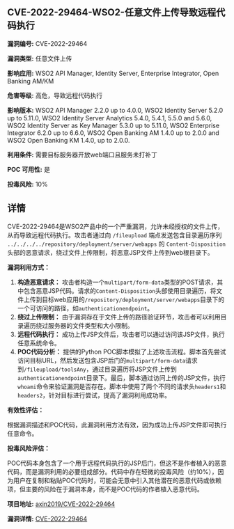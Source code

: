 ## CVE-2022-29464-WSO2-任意文件上传导致远程代码执行

**漏洞编号:** CVE-2022-29464

**漏洞类型:** 任意文件上传

**影响应用:** WSO2 API Manager, Identity Server, Enterprise Integrator, Open Banking AM/KM

**危害等级:** 高危，导致远程代码执行

**影响版本:** WSO2 API Manager 2.2.0 up to 4.0.0, WSO2 Identity Server 5.2.0 up to 5.11.0, WSO2 Identity Server Analytics 5.4.0, 5.4.1, 5.5.0 and 5.6.0, WSO2 Identity Server as Key Manager 5.3.0 up to 5.11.0, WSO2 Enterprise Integrator 6.2.0 up to 6.6.0, WSO2 Open Banking AM 1.4.0 up to 2.0.0 and WSO2 Open Banking KM 1.4.0, up to 2.0.0.

**利用条件:** 需要目标服务器开放web端口且服务未打补丁

**POC 可用性:** 是

**投毒风险:** 10%

## 详情

CVE-2022-29464是WSO2产品中的一个严重漏洞，允许未经授权的文件上传，从而导致远程代码执行。攻击者通过向 `/fileupload` 端点发送包含目录遍历序列 `../../../../repository/deployment/server/webapps` 的 `Content-Disposition` 头部的恶意请求，绕过文件上传限制，将恶意JSP文件上传到web根目录下。  

**漏洞利用方式：**

1.  **构造恶意请求：** 攻击者构造一个`multipart/form-data`类型的POST请求，其中包含恶意JSP代码。请求的`Content-Disposition`头部使用目录遍历，将文件上传到目标web应用的`/repository/deployment/server/webapps`目录下的一个可访问的路径，如`authenticationendpoint`。
2.  **绕过上传限制：** 由于漏洞存在于文件上传的路径验证环节，攻击者可以利用目录遍历绕过服务器的文件类型和大小限制。
3.  **远程代码执行：** 成功上传JSP文件后，攻击者可以通过访问该JSP文件，执行任意系统命令。
4.  **POC代码分析：**  提供的Python POC脚本模拟了上述攻击流程。脚本首先尝试访问目标URL，然后发送包含JSP后门的`multipart/form-data`请求到`/fileupload/toolsAny`，通过目录遍历将JSP文件上传到`authenticationendpoint`目录下。最后，脚本通过访问上传的JSP文件，执行`whoami`命令来验证漏洞是否存在。脚本中使用了两个不同的请求头`headers1`和`headers2`，针对目标进行尝试，提高了漏洞利用成功率。

**有效性评估：**

根据漏洞描述和POC代码，此漏洞利用方法有效，因为成功上传JSP文件即可执行任意命令。

**投毒风险评估：**

POC代码本身包含了一个用于远程代码执行的JSP后门，但这不是作者植入的恶意代码，而是漏洞利用的必要组成部分。代码中存在轻微的投毒风险（约10%），因为用户在复制和粘贴POC代码时，可能会无意中引入其他潜在的恶意代码或依赖项，但主要的风险在于漏洞本身，而不是POC代码的作者植入恶意代码。

**项目地址:** [axin2019/CVE-2022-29464](https://github.com/axin2019/CVE-2022-29464)

**漏洞详情:** [CVE-2022-29464](https://nvd.nist.gov/vuln/detail/CVE-2022-29464)